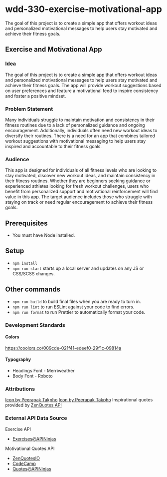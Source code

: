 # wdd-330-exercise-motivational-app

The goal of this project is to create a simple app that offers workout ideas and personalized motivational messages to help users stay motivated and achieve their fitness goals.

## Exercise and Motivational App

### Idea

The goal of this project is to create a simple app that offers workout ideas and personalized motivational messages to help users stay motivated and achieve their fitness goals. The app will provide workout suggestions based on user preferences and feature a motivational feed to inspire consistency and foster a positive mindset.

### Problem Statement

Many individuals struggle to maintain motivation and consistency in their fitness routines due to a lack of personalized guidance and ongoing encouragement. Additionally, individuals often need new workout ideas to diversify their routines. There is a need for an app that combines tailored workout suggestions with motivational messaging to help users stay inspired and accountable to their fitness goals.

### Audience

This app is designed for individuals of all fitness levels who are looking to stay motivated, discover new workout ideas, and maintain consistency in their fitness routines. Whether they are beginners seeking guidance or experienced athletes looking for fresh workout challenges, users who benefit from personalized support and motivational reinforcement will find value in this app. The target audience includes those who struggle with staying on track or need regular encouragement to achieve their fitness goals.

## Prerequisites

-   You must have Node installed.

## Setup

-   `npm install`
-   `npm run start` starts up a local server and updates on any JS or CSS/SCSS changes.

## Other commands

-   `npm run build` to build final files when you are ready to turn in.
-   `npm run lint` to run ESLint against your code to find errors.
-   `npm run format` to run Prettier to automatically format your code.

### Development Standards

#### Colors

https://coolors.co/009cde-021f41-edeef0-29f1c-09814a

#### Typography

-   Headings Font - Merriweather
-   Body Font - Roboto

### Attributions

<a href="https://www.freepik.com/icon/muscle_7493114">Icon by Peerapak Takpho</a>
<a href="https://www.freepik.com/icon/muscle_7493103">Icon by Peerapak Takpho</a>
Inspirational quotes provided by <a href="https://zenquotes.io/" target="_blank">ZenQuotes API</a>

### External API Data Source

Exercise API

-   [Exercises@APINinjas](https://api-ninjas.com/api/exercises)

Motivational Quotes API

-   [ZenQuotesIO](https://zenquotes.io/)
-   [CodeCamp](https://forum.freecodecamp.org/t/free-api-inspirational-quotes-json-with-code-examples/311373)
-   [Quotes@APINinjas](https://api-ninjas.com/api/quotes)
